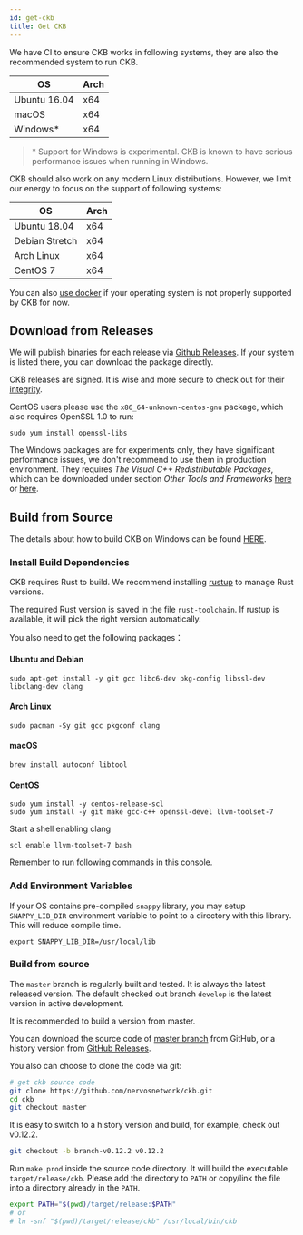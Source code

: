```yaml
---
id: get-ckb
title: Get CKB
---
```


We have CI to ensure CKB works in following systems, they are also the
recommended system to run CKB.

OS           | Arch
-------------|------
Ubuntu 16.04 | x64
macOS        | x64
Windows\*    | x64

> \* Support for Windows is experimental. CKB is known to have serious performance
> issues when running in Windows.

CKB should also work on any modern Linux distributions. However, we limit our
energy to focus on the support of following systems:

OS             | Arch
---------------|------
Ubuntu 18.04   | x64
Debian Stretch | x64
Arch Linux     | x64
CentOS 7       | x64

You can also [use docker](run-ckb-with-docker.md) if your operating system is
not properly supported by CKB for now.

## Download from Releases

We will publish binaries for each release via [Github Releases]. If your system
is listed there, you can download the package directly.

CKB releases are signed. It is wise and more secure to check out for their [integrity](integrity-check.md).

[Github Releases]: https://github.com/nervosnetwork/ckb/releases

CentOS users please use the `x86_64-unknown-centos-gnu` package, which also
requires OpenSSL 1.0 to run:

```shell
sudo yum install openssl-libs
```

The Windows packages are for experiments only, they have significant
performance issues, we don't recommend to use them in production environment.
They requires *The Visual C++ Redistributable Packages*, which can be downloaded
under section *Other Tools and Frameworks*
[here](https://visualstudio.microsoft.com/downloads/) or
[here](https://www.microsoft.com/en-us/download/details.aspx?id=48145).

## Build from Source

The details about how to build CKB on Windows can be found [HERE](ckb-on-windows.md).

### Install Build Dependencies

CKB requires Rust to build. We recommend installing [rustup](https://www.rustup.rs/) to manage Rust versions.

The required Rust version is saved in the file `rust-toolchain`. If rustup is
available, it will pick the right version automatically.

You also need to get the following packages：

#### Ubuntu and Debian

```shell
sudo apt-get install -y git gcc libc6-dev pkg-config libssl-dev libclang-dev clang
```

#### Arch Linux

```shell
sudo pacman -Sy git gcc pkgconf clang
```

#### macOS

```shell
brew install autoconf libtool
```

#### CentOS

```shell
sudo yum install -y centos-release-scl
sudo yum install -y git make gcc-c++ openssl-devel llvm-toolset-7
```

Start a shell enabling clang

```shell
scl enable llvm-toolset-7 bash
```

Remember to run following commands in this console.

### Add Environment Variables

If your OS contains pre-compiled `snappy` library, you may setup
`SNAPPY_LIB_DIR` environment variable to point to a directory with this
library. This will reduce compile time.

```shell
export SNAPPY_LIB_DIR=/usr/local/lib
```

### Build from source

The `master` branch is regularly built and tested. It is always the latest
released version. The default checked out branch `develop` is the latest
version in active development.

It is recommended to build a version from master.

You can download the source code of [master
branch](https://github.com/nervosnetwork/ckb/archive/master.zip) from GitHub,
or a history version from [GitHub Releases].

You also can choose to clone the code via git:

```bash
# get ckb source code
git clone https://github.com/nervosnetwork/ckb.git
cd ckb
git checkout master
```

It is easy to switch to a history version and build, for example, check out
v0.12.2.

```bash
git checkout -b branch-v0.12.2 v0.12.2
```

Run `make prod` inside the source code directory. It will build the executable
`target/release/ckb`. Please add the directory to `PATH` or copy/link the file
into a directory already in the `PATH`.

```bash
export PATH="$(pwd)/target/release:$PATH"
# or
# ln -snf "$(pwd)/target/release/ckb" /usr/local/bin/ckb
```
